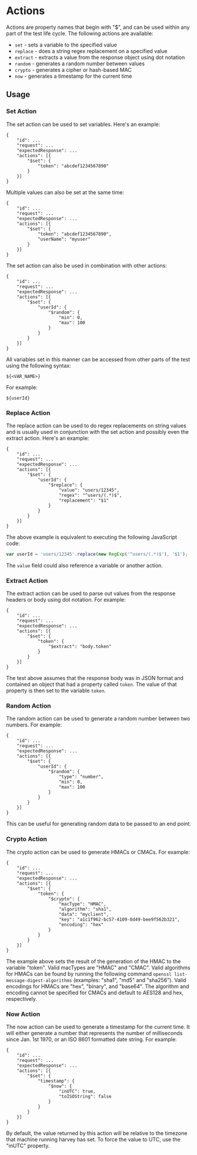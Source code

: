 # Actions

Actions are property names that begin with "$", and can be used within any part of the test life cycle. The following actions are available:

* ```set``` - sets a variable to the specified value
* ```replace``` - does a string regex replacement on a specified value
* ```extract``` - extracts a value from the response object using dot notation
* ```random``` - generates a random number between values
* ```crypto``` - generates a cipher or hash-based MAC
* ```now``` - generates a timestamp for the current time

## Usage

### Set Action

The set action can be used to set variables. Here's an example:

	{
		"id": ...
		"request": ...
		"expectedResponse": ...
		"actions": [{
			"$set": {
				"token": "abcdef1234567890"
			}
		}]
	}

Multiple values can also be set at the same time:

	{
		"id": ...
		"request": ...
		"expectedResponse": ...
		"actions": [{
			"$set": {
				"token": "abcdef1234567890",
				"userName": "myuser"
			}
		}]
	}

The set action can also be used in combination with other actions:

	{
		"id": ...
		"request": ...
		"expectedResponse": ...
		"actions": [{
			"$set": {
				"userId": {
					"$random": {
						"min": 0,
						"max": 100
					}
				}
			}
		}]
	}

All variables set in this manner can be accessed from other parts of the test using the following syntax:

	${<VAR_NAME>}

For example:

	${userId}

### Replace Action

The replace action can be used to do regex replacements on string values and is usually used in conjunction with the set action and possibly even the extract action. Here's an example:

	{
		"id": ...
		"request": ...
		"expectedResponse": ...
		"actions": [{
			"$set": {
				"userId": {
					"$replace": {
						"value": "users/12345",
						"regex": "^users/(.*)$",
						"replacement": "$1"
					}
				}
			}
		}]
	}

The above example is equivalent to executing the following JavaScript code:

```javascript
var userId = 'users/12345'.replace(new RegExp('^users/(.*)$'), '$1');
```

The ```value``` field could also reference a variable or another action.

### Extract Action

The extract action can be used to parse out values from the response headers or body using dot notation. For example:

	{
		"id": ...
		"request": ...
		"expectedResponse": ...
		"actions": [{
			"$set": {
				"token": {
					"$extract": "body.token"
				}
			}
		}]
	}

The test above assumes that the response body was in JSON format and contained an object that had a property called ```token```. The value of that property is then set to the variable ```token```.

### Random Action

The random action can be used to generate a random number between two numbers. For example:

	{
		"id": ...
		"request": ...
		"expectedResponse": ...
		"actions": [{
			"$set": {
				"userId": {
					"$random": {
						"type": "number",
						"min": 0,
						"max": 100
					}
				}
			}
		}]
	}

This can be useful for generating random data to be passed to an end point.

### Crypto Action

The crypto action can be used to generate HMACs or CMACs. For example:

	{
		"id": ...
		"request": ...
		"expectedResponse": ...
		"actions": [{
			"$set": {
				"token": {
					"$crypto": {
						"macType": "HMAC",
						"algorithm": "sha1",
						"data": "myclient",
						"key": "a1c1f962-bc57-4109-8d49-bee9f562b321",
						"encoding": "hex"
					}
				}
			}
		}]
	}

The example above sets the result of the generation of the HMAC to the variable "token". Valid macTypes are "HMAC" and "CMAC". Valid algorithms for HMACs can be found by running the following command `openssl list-message-digest-algorithms` (examples: "sha1", "md5" and "sha256"). Valid encodings for HMACs are "hex", "binary", and "base64".  The algorithm and encoding cannot be specified for CMACs and default to AES128 and hex, respectively.


### Now Action

The now action can be used to generate a timestamp for the current time. It will either generate a number that represents the number of milliseconds since Jan. 1st 1970, or an ISO 8601 formatted date string. For example:

	{
		"id": ...
		"request": ...
		"expectedResponse": ...
		"actions": [{
			"$set": {
				"timestamp": {
					"$now": {
						"inUTC": true,
						"toISOString": false
					}
				}
			}
		}]
	}

By default, the value returned by this action will be relative to the timezone that machine running harvey has set. To force the value to UTC, use the "inUTC" property.

